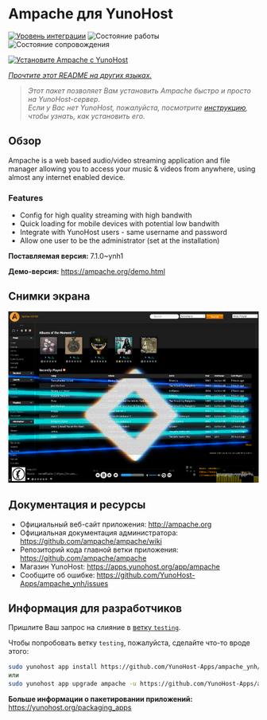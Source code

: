 <!--
Важно: этот README был автоматически сгенерирован <https://github.com/YunoHost/apps/tree/master/tools/readme_generator>
Он НЕ ДОЛЖЕН редактироваться вручную.
-->

# Ampache для YunoHost

[![Уровень интеграции](https://apps.yunohost.org/badge/integration/ampache)](https://ci-apps.yunohost.org/ci/apps/ampache/)
![Состояние работы](https://apps.yunohost.org/badge/state/ampache)
![Состояние сопровождения](https://apps.yunohost.org/badge/maintained/ampache)

[![Установите Ampache с YunoHost](https://install-app.yunohost.org/install-with-yunohost.svg)](https://install-app.yunohost.org/?app=ampache)

*[Прочтите этот README на других языках.](./ALL_README.md)*

> *Этот пакет позволяет Вам установить Ampache быстро и просто на YunoHost-сервер.*  
> *Если у Вас нет YunoHost, пожалуйста, посмотрите [инструкцию](https://yunohost.org/install), чтобы узнать, как установить его.*

## Обзор

Ampache is a web based audio/video streaming application and file manager allowing you to access your music & videos from anywhere, using almost any internet enabled device.

### Features

 * Config for high quality streaming with high bandwith
 * Quick loading for mobile devices with potential low bandwith
 * Integrate with YunoHost users - same username and password
 * Allow one user to be the administrator (set at the installation)

**Поставляемая версия:** 7.1.0~ynh1

**Демо-версия:** <https://ampache.org/demo.html>

## Снимки экрана

![Снимок экрана Ampache](./doc/screenshots/visualizer.png)

## Документация и ресурсы

- Официальный веб-сайт приложения: <http://ampache.org>
- Официальная документация администратора: <https://github.com/ampache/ampache/wiki>
- Репозиторий кода главной ветки приложения: <https://github.com/ampache/ampache>
- Магазин YunoHost: <https://apps.yunohost.org/app/ampache>
- Сообщите об ошибке: <https://github.com/YunoHost-Apps/ampache_ynh/issues>

## Информация для разработчиков

Пришлите Ваш запрос на слияние в [ветку `testing`](https://github.com/YunoHost-Apps/ampache_ynh/tree/testing).

Чтобы попробовать ветку `testing`, пожалуйста, сделайте что-то вроде этого:

```bash
sudo yunohost app install https://github.com/YunoHost-Apps/ampache_ynh/tree/testing --debug
или
sudo yunohost app upgrade ampache -u https://github.com/YunoHost-Apps/ampache_ynh/tree/testing --debug
```

**Больше информации о пакетировании приложений:** <https://yunohost.org/packaging_apps>
